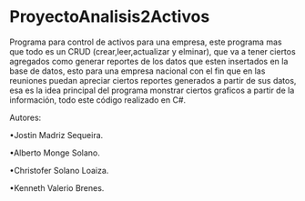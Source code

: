 # ProyectoAnalisis2Activos
Programa para control de activos para una empresa, este programa mas que todo es un CRUD (crear,leer,actualizar y elminar), que va a tener ciertos agregados como generar reportes de los datos que esten insertados en la base de datos, esto para una empresa nacional con el fin que en las reuniones puedan apreciar ciertos reportes generados a partir de sus datos, esa es la idea principal del programa monstrar ciertos graficos a partir de la información, todo este código realizado en C#.

Autores:

•Jostin Madriz Sequeira.

•Alberto Monge Solano.

•Christofer Solano Loaiza.

•Kenneth Valerio Brenes.
